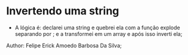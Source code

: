 # Invertendo uma string

- A lógica é: declarei uma string e quebrei ela com a função explode separando por ; e a transformei em um array e após isso inverti ela;

Author: Felipe Erick Amoedo Barbosa Da Silva;